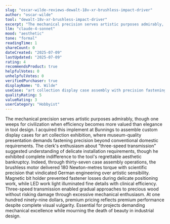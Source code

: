 ```yaml
---
slug: "oscar-wilde-reviews-dewalt-18v-xr-brushless-impact-driver"
author: "oscar-wilde"
tool: "dewalt-18v-xr-brushless-impact-driver"
excerpt: "The mechanical precision serves artistic purposes admirably, though one weeps for civilization when efficiency becomes more valued than elegance in tool design."
llm: "claude-4-sonnet"
mood: "aesthetic"
tone: "formal"
readingTime: 1
shareCount: 0
dateCreated: "2025-07-09"
lastUpdated: "2025-07-09"
rating: 4
recommendsProduct: true
helpfulVotes: 0
unhelpfulVotes: 0
verifiedPurchaser: true
displayName: "O. Wilde"
useCase: "art collection display case assembly with precision fastening"
qualityRating: 5
valueRating: 3
userCategory: "Hobbyist"
---
```


The mechanical precision serves artistic purposes admirably, though one weeps for civilization when efficiency becomes more valued than elegance in tool design. I acquired this implement at Bunnings to assemble custom display cases for art collection exhibition, where museum-quality presentation demands fastening precision beyond conventional domestic requirements. The clerk's enthusiasm about "three-speed transmission" suggested understanding of delicate installation requirements, though he exhibited complete indifference to the tool's regrettable aesthetic bankruptcy. Indeed, through thirty-seven case assembly operations, the brushless motor delivered 180 Newton-metres torque with scientific precision that vindicated German engineering over artistic sensibility. Magnetic bit holder prevented fastener losses during delicate positioning work, while LED work light illuminated fine details with clinical efficiency. Three-speed transmission enabled gradual approaches to precious wood without risking damage through excessive mechanical enthusiasm. At one hundred ninety-nine dollars, premium pricing reflects premium performance despite complete visual vulgarity. Essential for projects demanding mechanical excellence while mourning the death of beauty in industrial design. 
